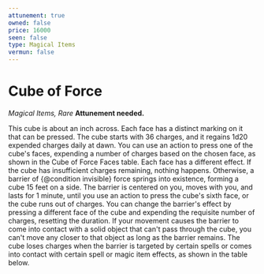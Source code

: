 ```yaml
---
attunement: true
owned: false
price: 16000
seen: false
type: Magical Items
vermun: false
---
```

# Cube of Force

*Magical Items, Rare* **Attunement needed.**

This cube is about an inch across. Each face has a distinct marking on it that can be pressed. The cube starts with 36 charges, and it regains 1d20 expended charges daily at dawn. You can use an action to press one of the cube's faces, expending a number of charges based on the chosen face, as shown in the Cube of Force Faces table. Each face has a different effect. If the cube has insufficient charges remaining, nothing happens. Otherwise, a barrier of {@condition invisible} force springs into existence, forming a cube 15 feet on a side. The barrier is centered on you, moves with you, and lasts for 1 minute, until you use an action to press the cube's sixth face, or the cube runs out of charges. You can change the barrier's effect by pressing a different face of the cube and expending the requisite number of charges, resetting the duration. If your movement causes the barrier to come into contact with a solid object that can't pass through the cube, you can't move any closer to that object as long as the barrier remains. The cube loses charges when the barrier is targeted by certain spells or comes into contact with certain spell or magic item effects, as shown in the table below.